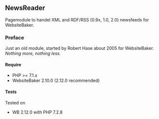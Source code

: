 ## NewsReader
Pagemodule to handel XML and RDF/RSS (0.9x, 1.0, 2.0) newsfeeds for WebsiteBaker.

### Preface
Just an old module, started by Robert Hase about 2005 for WebsiteBaker.  
_Nothing more, nothing less._

#### Require
- PHP >= 7.1.x
- WebsiteBaker 2.10.0 (2.12.0 recommended)

#### Tests
Tested on
- WB 2.12.0 with PHP 7.2.8 
